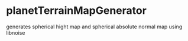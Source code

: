 planetTerrainMapGenerator
=========================

generates spherical hight map and spherical absolute normal map using libnoise
